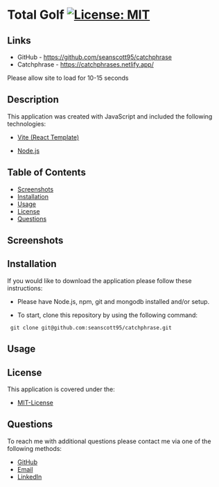 # Total Golf [![License: MIT](https://img.shields.io/badge/License-MIT-yellow.svg)](https://opensource.org/licenses/MIT)

## Links
- GitHub - https://github.com/seanscott95/catchphrase
- Catchphrase - https://catchphrases.netlify.app/

<p>Please allow site to load for 10-15 seconds</p>

## Description

<p>This application was created with JavaScript and included the following technologies:</p>

- [Vite (React Template)](https://vitejs.dev/)

- [Node.js](https://nodejs.org/en/)
    
## Table of Contents 
- [Screenshots](#Screenshots)
- [Installation](#Installation)
- [Usage](#Usage)
- [License](#License)
- [Questions](#Questions)

## Screenshots

## Installation
<p>If you would like to download the application please follow these instructions:
</p>

- Please have Node.js, npm, git and mongodb installed and/or setup.

- To start, clone this repository by using the following command:

 ```
  git clone git@github.com:seanscott95/catchphrase.git
 ```

## Usage

## License 
<p> This application is covered under the:</p>

- [MIT-License](https://opensource.org/licenses/MIT)

## Questions 
<p> To reach me with additional questions please contact me via one of the following methods: </p>

- [GitHub](https://github.com/seanscott95)
- [Email](mailto:seanms418@gmail.com)
- [LinkedIn](https://www.linkedin.com/in/sean-scott-18ba07225/)